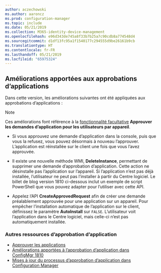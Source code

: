 ```yaml
---
author: aczechowski
ms.author: aaroncz
ms.prod: configuration-manager
ms.topic: include
ms.date: 05/21/2019
ms.collection: M365-identity-device-management
ms.openlocfilehash: e96d343de745a8f33b7b25a7c90cdb8a774548d4
ms.sourcegitcommit: d1df13fc95a1f1540177c294555d9be26161b9cb
ms.translationtype: HT
ms.contentlocale: fr-FR
ms.lasthandoff: 05/21/2019
ms.locfileid: "65975324"
---
```

## <a name="bkmk_approve"></a> Améliorations apportées aux approbations d’applications

<!--4224910-->

Dans cette version, les améliorations suivantes ont été appliquées aux approbations d’applications :

> [!Note]  
> Ces améliorations font référence à la [fonctionnalité facultative](/sccm/core/servers/manage/install-in-console-updates#bkmk_options) **Approuver les demandes d’application pour les utilisateurs par appareil**.  

- Si vous approuvez une demande d’application dans la console, puis que vous la refusez, vous pouvez désormais à nouveau l’approuver. L’application est réinstallée sur le client une fois que vous l’avez approuvée.  

- Il existe une nouvelle méthode WMI, **DeleteInstance**, permettant de supprimer une demande d’approbation d’application. Cette action ne désinstalle pas l’application sur l’appareil. Si l’application n’est pas déjà installée, l’utilisateur ne peut pas l’installer à partir du Centre logiciel. Le billet de blog version 1810 ci-dessous inclut un exemple de script PowerShell que vous pouvez adapter pour l’utiliser avec cette API.  

- Appelez l’API **CreateApprovedRequest** afin de créer une demande préalablement approuvée pour une application sur un appareil. Pour empêcher l’installation automatique de l’application sur le client, définissez le paramètre **AutoInstall** sur `FALSE`. L’utilisateur voit l’application dans le Centre logiciel, mais celle-ci n’est pas automatiquement installée.

### <a name="other-app-approval-resources"></a>Autres ressources d’approbation d’application

- [Approuver les applications](/sccm/apps/deploy-use/app-approval#bkmk_email-approve)
- [Améliorations apportées à l’approbation d’application dans ConfigMgr 1810](https://techcommunity.microsoft.com/t5/Configuration-Manager-Blog/Application-approval-improvements-in-ConfigMgr-1810/ba-p/303534)
- [Mises à jour du processus d’approbation d’application dans Configuration Manager](https://techcommunity.microsoft.com/t5/Configuration-Manager-Blog/Updates-to-the-application-approval-process-in-Configuration/ba-p/275048)